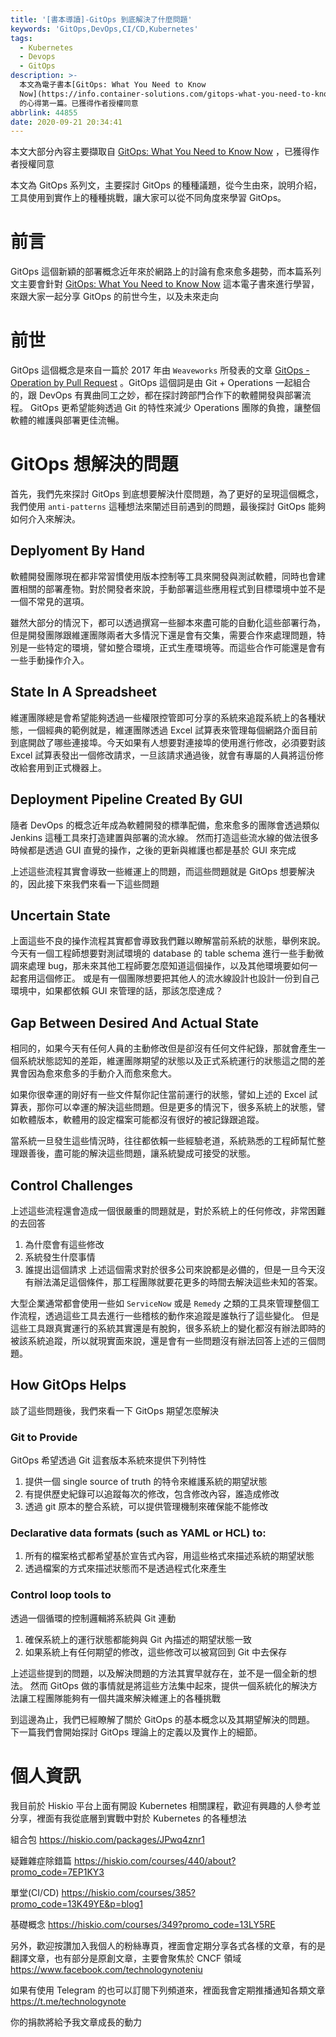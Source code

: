 ```yaml
---
title: '[書本導讀]-GitOps 到底解決了什麼問題'
keywords: 'GitOps,DevOps,CI/CD,Kubernetes'
tags:
  - Kubernetes
  - Devops
  - GitOps
description: >-
  本文為電子書本[GitOps: What You Need to Know
  Now](https://info.container-solutions.com/gitops-what-you-need-to-know-now)
  的心得第一篇。已獲得作者授權同意
abbrlink: 44855
date: 2020-09-21 20:34:41
---
```




本文大部分內容主要擷取自 [GitOps: What You Need to Know Now](https://info.container-solutions.com/gitops-what-you-need-to-know-now) ，已獲得作者授權同意

本文為 GitOps 系列文，主要探討 GitOps 的種種議題，從今生由來，說明介紹，工具使用到實作上的種種挑戰，讓大家可以從不同角度來學習 GitOps。


# 前言
GitOps 這個新穎的部署概念近年來於網路上的討論有愈來愈多趨勢，而本篇系列文主要會針對  [GitOps: What You Need to Know Now](https://info.container-solutions.com/gitops-what-you-need-to-know-now)  這本電子書來進行學習，來跟大家一起分享 GitOps 的前世今生，以及未來走向

# 前世
GitOps 這個概念是來自一篇於 2017 年由 `Weaveworks` 所發表的文章 [GitOps - Operation by Pull Request](https://www.weave.works/blog/gitops-operations-by-pull-request) 。GitOps 這個詞是由 Git + Operations 一起組合的，跟 DevOps 有異曲同工之妙，都在探討跨部門合作下的軟體開發與部署流程。 GitOps 更希望能夠透過 Git 的特性來減少 Operations 團隊的負擔，讓整個軟體的維護與部署更佳流暢。

# GitOps 想解決的問題
首先，我們先來探討 GitOps 到底想要解決什麼問題，為了更好的呈現這個概念，我們使用 `anti-patterns` 這種想法來闡述目前遇到的問題，最後探討 GitOps 能夠如何介入來解決。

## Deplyoment By Hand
軟體開發團隊現在都非常習慣使用版本控制等工具來開發與測試軟體，同時也會建置相關的部署產物。對於開發者來說，手動部署這些應用程式到目標環境中並不是一個不常見的選項。

雖然大部分的情況下，都可以透過撰寫一些腳本來盡可能的自動化這些部署行為，但是開發團隊跟維運團隊兩者大多情況下還是會有交集，需要合作來處理問題，特別是一些特定的環境，譬如整合環境，正式生產環境等。而這些合作可能還是會有一些手動操作介入。

## State In A Spreadsheet
維運團隊總是會希望能夠透過一些權限控管即可分享的系統來追蹤系統上的各種狀態，一個經典的範例就是，維運團隊透過 Excel 試算表來管理每個網路介面目前到底開啟了哪些連接埠。今天如果有人想要對連接埠的使用進行修改，必須要對該 Excel 試算表發出一個修改請求，一旦該請求通過後，就會有專屬的人員將這份修改給套用到正式機器上。


## Deployment Pipeline Created By GUI
隨者 DevOps 的概念近年成為軟體開發的標準配備，愈來愈多的團隊會透過類似 Jenkins 這種工具來打造建置與部署的流水線。 然而打造這些流水線的做法很多時候都是透過 GUI 直覺的操作，之後的更新與維護也都是基於 GUI 來完成

上述這些流程其實會導致一些維運上的問題，而這些問題就是 GitOps 想要解決的，因此接下來我們來看一下這些問題

## Uncertain State
上面這些不良的操作流程其實都會導致我們難以瞭解當前系統的狀態，舉例來說。今天有一個工程師想要對測試環境的 database 的 table schema 進行一些手動微調來處理 bug，那未來其他工程師要怎麼知道這個操作，以及其他環境要如何一起套用這個修正。
或是有一個團隊想要把其他人的流水線設計也設計一份到自己環境中，如果都依賴 GUI 來管理的話，那該怎麼達成？

## Gap Between Desired And Actual State
相同的，如果今天有任何人員的主動修改但是卻沒有任何文件紀錄，那就會產生一個系統狀態認知的差距，維運團隊期望的狀態以及正式系統運行的狀態這之間的差異會因為愈來愈多的手動介入而愈來愈大。

如果你很幸運的剛好有一些文件幫你記住當前運行的狀態，譬如上述的 Excel 試算表，那你可以幸運的解決這些問題。但是更多的情況下，很多系統上的狀態，譬如軟體版本，軟體用的設定檔案可能都沒有很好的被記錄跟追蹤。

當系統一旦發生這些情況時，往往都依賴一些經驗老道，系統熟悉的工程師幫忙整理跟善後，盡可能的解決這些問題，讓系統變成可接受的狀態。


## Control Challenges
上述這些流程還會造成一個很嚴重的問題就是，對於系統上的任何修改，非常困難的去回答
1. 為什麼會有這些修改
2. 系統發生什麼事情
3. 誰提出這個請求
上述這個需求對於很多公司來說都是必備的，但是一旦今天沒有辦法滿足這個條件，那工程團隊就要花更多的時間去解決這些未知的答案。

大型企業通常都會使用一些如 `ServiceNow` 或是 `Remedy` 之類的工具來管理整個工作流程，透過這些工具去進行一些稽核的動作來追蹤是誰執行了這些變化。
但是這些工具跟真實運行的系統其實還是有脫鉤，很多系統上的變化都沒有辦法即時的被該系統追蹤，所以就現實面來說，還是會有一些問題沒有辦法回答上述的三個問題。


## How GitOps Helps
談了這些問題後，我們來看一下 GitOps 期望怎麼解決

### Git to Provide
GitOps 希望透過 Git 這套版本系統來提供下列特性
1. 提供一個 single source of truth 的特令來維護系統的期望狀態
2. 有提供歷史紀錄可以追蹤每次的修改，包含修改內容，誰造成修改
3. 透過 git 原本的整合系統，可以提供管理機制來確保能不能修改
### Declarative data formats (such as YAML or HCL) to:
1. 所有的檔案格式都希望基於宣告式內容，用這些格式來描述系統的期望狀態
2. 透過檔案的方式來描述狀態而不是透過程式化來產生

### Control loop tools to
透過一個循環的控制邏輯將系統與 Git 連動
1. 確保系統上的運行狀態都能夠與 Git 內描述的期望狀態一致
2. 如果系統上有任何期望的修改，這些修改可以被寫回到 Git 中去保存


上述這些提到的問題，以及解決問題的方法其實早就存在，並不是一個全新的想法。
然而 GitOps 做的事情就是將這些方法集中起來，提供一個系統化的解決方法讓工程團隊能夠有一個共識來解決維運上的各種挑戰

到這邊為止，我們已經瞭解了關於 GitOps 的基本概念以及其期望解決的問題。
下一篇我們會開始探討 GitOps 理論上的定義以及實作上的細節。

# 個人資訊
我目前於 Hiskio 平台上面有開設 Kubernetes 相關課程，歡迎有興趣的人參考並分享，裡面有我從底層到實戰中對於 Kubernetes 的各種想法

組合包
https://hiskio.com/packages/JPwq4znr1

疑難雜症除錯篇
https://hiskio.com/courses/440/about?promo_code=7EP1KY3

單堂(CI/CD)
https://hiskio.com/courses/385?promo_code=13K49YE&p=blog1

基礎概念
https://hiskio.com/courses/349?promo_code=13LY5RE

另外，歡迎按讚加入我個人的粉絲專頁，裡面會定期分享各式各樣的文章，有的是翻譯文章，也有部分是原創文章，主要會聚焦於 CNCF 領域
https://www.facebook.com/technologynoteniu

如果有使用 Telegram 的也可以訂閱下列頻道來，裡面我會定期推播通知各類文章
https://t.me/technologynote

你的捐款將給予我文章成長的動力
<script type="text/javascript" src="https://cdnjs.buymeacoffee.com/1.0.0/button.prod.min.js" data-name="bmc-button" data-slug="hwchiu" data-color="#000000" data-emoji=""  data-font="Cookie" data-text="Buy me a coffee" data-outline-color="#fff" data-font-color="#fff" data-coffee-color="#fd0" ></script>



